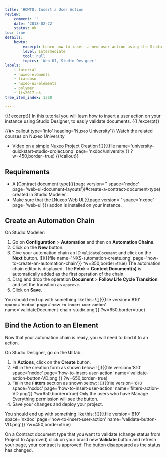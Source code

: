 ```yaml
---
title: 'HOWTO: Insert a User Action'
review:
    comment: ''
    date: '2018-02-22'
    status: ok
toc: true
details:
    howto:
        excerpt: Learn how to insert a new user action using the Studio Designer
        level: Intermediate
        tool: null
        topics: 'Web UI, Studio Designer'
labels:
    - tutorial
    - nuxeo-elements
    - tcardoso
    - nuxeo-ui-elements
    - polymer
    - lts2017-ok
tree_item_index: 1300

---
```

{{! excerpt}}
In this tutorial you will learn how to insert a user action on your instance using Studio Designer, to easily validate documents.
{{! /excerpt}}

{{#> callout type='info' heading='Nuxeo University'}}
Watch the related courses on Nuxeo University
- [Video on a simple Nuxeo Project Creation](https://university.nuxeo.com/learn/public/course/view/elearning/144/nuxeo-platform-quickstart-creation-of-a-simple-nuxeo-studio-project)
![]({{file name='university-quickstart-studio-project.png' page='nxdoc/university'}} ?w=450,border=true)
{{/callout}}

## Requirements

- A [Contract document type]({{page version='' space='nxdoc' page='web-ui-document-layouts'}}#create-a-contract-document-type) created in Studio Modeler.
- Make sure that the [Nuxeo Web UI]({{page version='' space='nxdoc' page='web-ui'}}) addon is installed on your instance.

## Create an Automation Chain

On Studio Modeler:
1. Go on **Configuration** > **Automation** and then on **Automation Chains**.
1. Click on the **New** button.
1. Give your automation chain an ID `validateDocument` and click on the **Next** button.
  ![]({{file name='NXS-automation-create.png' page='how-to-create-an-automation-chain'}} ?w=350,border=true)
  The automation chain editor is displayed. The **Fetch** > **Context Document(s)** is automatically added as the first operation of the chain.
1. Drag and drop the operation **Document** > **Follow Life Cycle Transition** and set the transition as `approve`.
1. Click on **Save**.

  You should end up with something like this:
  ![]({{file version='810' space='nxdoc' page='how-to-insert-user-action' name='validateDocument-chain-studio.png'}} ?w=650,border=true)

## Bind the Action to an Element

Now that your automation chain is ready, you will need to bind it to an action.

On Studio Designer, go on the **UI** tab:
1. In **Actions**, click on the **Create** button.
1. Fill in the creation form as shown below:
  ![]({{file version='810' space='nxdoc' page='how-to-insert-user-action' name='validate-action-button-VD.png'}} ?w=650,border=true)
1. Fill in the **Filters** section as shown below:
  ![]({{file version='810' space='nxdoc' page='how-to-insert-user-action' name='filters-action-VD.png'}} ?w=650,border=true)
  Only the users who have Manage Everything permission will see the button.
1. Save your changes and deploy your project.

  You should end up with something like this:
  ![]({{file version='810' space='nxdoc' page='how-to-insert-user-action' name='validate-button-VD.png'}} ?w=450,border=true)

On a Contract document type that you want to validate (change status from Project to Approved) click on your brand new **Validate** button and refresh your page, your contract is approved! The button disappeared as the status has changed.
